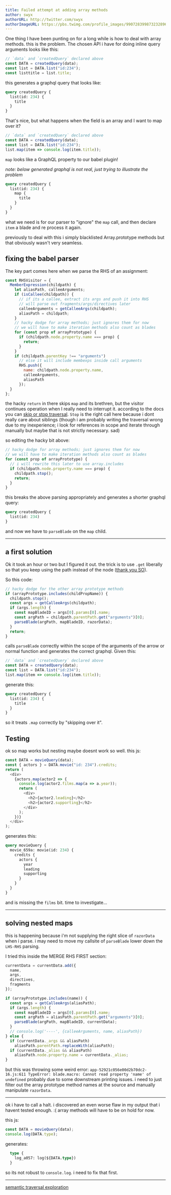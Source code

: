 ```yaml
---
title: Failed attempt at adding array methods
author: swyx
authorURL: http://twitter.com/swyx
authorImageURL: https://pbs.twimg.com/profile_images/990728399873232896/CMPn3IxT_400x400.jpg
---
```


One thing I have been punting on for a long while is how to deal with array methods. this is the problem. The chosen API i have for doing inline query arguments looks like this:

```js
// `data` and `createdQuery` declared above
const DATA = createdQuery(data);
const list = DATA.list("id:234");
const listtitle = list.title;
```

this generates a graphql query that looks like:

```graphql
query createdQuery {
  list(id: 234) {
    title
  }
}
```

That's nice, but what happens when the field is an array and I want to map over it?

```js
// `data` and `createdQuery` declared above
const DATA = createdQuery(data);
const list = DATA.list("id:234");
list.map(item => console.log(item.title));
```

`map` looks like a GraphQL property to our babel plugin!

_note: below generated graphql is not real, just trying to illustrate the problem_

```graphql
query createdQuery {
  list(id: 234) {
    map {
      title
    }
  }
}
```

what we need is for our parser to "ignore" the `map` call, and then declare `item` a blade and re process it again.

previously to deal with this i simply blacklisted Array.prototype methods but that obviously wasn't very seamless.

## fixing the babel parser

The key part comes here when we parse the RHS of an assignment:

```js
const RHSVisitor = {
  MemberExpression(childpath) {
    let aliasPath, calleeArguments;
    if (isCallee(childpath)) {
      // if its a callee, extract its args and push it into RHS
      // will parse out fragments/args/directives later
      calleeArguments = getCalleeArgs(childpath);
      aliasPath = childpath;
    }
    // hacky dodge for array methods; just ignores them for now
    // we will have to make iteration methods also count as blades
    for (const prop of arrayPrototype) {
      if (childpath.node.property.name === prop) {
        return;
      }
    }
    if (childpath.parentKey !== "arguments")
      // else it will include membexps inside call arguments
      RHS.push({
        name: childpath.node.property.name,
        calleeArguments,
        aliasPath
      });
  }
};
```

the hacky `return` in there skips `map` and its brethren, but the visitor continues operation when I really need to interrupt it. according to the docs you can [skip or stop traversal](https://github.com/jamiebuilds/babel-handbook/blob/master/translations/en/plugin-handbook.md#stopping-traversal). `Stop` is the right call here because i dont really care about siblings (though i am probably writing the traversal wrong due to my inexperience; i look for references in scope and iterate through manually but maybe that is not strictly necessary. sad)

so editing the hacky bit above:

```js
// hacky dodge for array methods; just ignores them for now
// we will have to make iteration methods also count as blades
for (const prop of arrayPrototype) {
  // i will rewrite this later to use array.includes
  if (childpath.node.property.name === prop) {
    childpath.stop();
    return;
  }
}
```

this breaks the above parsing appropriately and generates a shorter graphql query:

```graphql
query createdQuery {
  list(id: 234)
}
```

and now we have to `parseBlade` on the `map` child.

---

## a first solution

Ok it took an hour or two but I figured it out. the trick is to use `.get` liberally so that you keep using the path instead of the node ([thank you SO](https://stackoverflow.com/questions/43641032/babel-plugin-how-to-get-the-path-for-a-given-node)).

So this code:

```js
// hacky dodge for the other array prototype methods
if (arrayPrototype.includes(childPropName)) {
  childpath.stop();
  const args = getCalleeArgs(childpath);
  if (args.length) {
    const mapBladeID = args[0].params[0].name;
    const argPath = childpath.parentPath.get("arguments")[0];
    parseBlade(argPath, mapBladeID, razorData);
  }
  return;
}
```

calls `parseBlade` correctly within the scope of the arguments of the arrow or normal function and generates the correct graphql. Given this:

```js
// `data` and `createdQuery` declared above
const DATA = createdQuery(data);
const list = DATA.list("id:234");
list.map(item => console.log(item.title));
```

generate this:

```graphql
query createdQuery {
  list(id: 234) {
    title
  }
}
```

so it treats `.map` correctly by "skipping over it".

## Testing

ok so map works but nesting maybe doesnt work so well. this js:

```js
const DATA = movieQuery(data);
const { actors } = DATA.movie("id: 234").credits;
return (
  <div>
    {actors.map(actor2 => {
      console.log(actor2.films.map(a => a.year));
      return (
        <div>
          <h2>{actor2.leading}</h2>
          <h2>{actor2.supporting}</h2>
        </div>
      );
    })}
  </div>
);
```

generates this:

```graphql
query movieQuery {
  movie_659a: movie(id: 234) {
    credits {
      actors {
        year
        leading
        supporting
      }
    }
  }
}
```

and is missing the `films` bit. time to investigate...

---

## solving nested maps

this is happening because i'm not supplying the right slice of `razorData` when i parse. i may need to move my callsite of `parseBlade` lower down the `LHS-RHS` parsing.

I tried this inside the MERGE RHS FIRST section:

```js
currentData = currentData.add({
  name,
  args,
  directives,
  fragments
});

if (arrayPrototype.includes(name)) {
  const args = getCalleeArgs(aliasPath);
  if (args.length) {
    const mapBladeID = args[0].params[0].name;
    const argPath = aliasPath.parentPath.get("arguments")[0];
    parseBlade(argPath, mapBladeID, currentData);
  }
  // console.log('----', {calleeArguments, name, aliasPath})
} else {
  if (currentData._args && aliasPath)
    aliasPath.parentPath.replaceWith(aliasPath);
  if (currentData._alias && aliasPath)
    aliasPath.node.property.name = currentData._alias;
}
```

but this was throwing some weird error: `app-52921c056e00d2b70dc2-16.js:611 TypeError: blade.macro: Cannot read property 'name' of undefined` probably due to some downstream printing issues. i need to just filter out the array prototype method names at the source and manually manipulate `razorData`.

---

ok i have to call a halt. i discovered an even worse flaw in my output that i havent tested enough. :( array methods will have to be on hold for now.

this js:

```js
const DATA = movieQuery(data);
console.log(DATA.type);
```

generates:

```graphql
  type {
    log_a057: log(${DATA.type})
  }
```

so its not robust to `console.log`. i need to fix that first.

---

[semantic traversal exploration](http://astexplorer.net/#/gist/0d97e2d0355fcf096212b5fc96ca60a5/b4298c1d38e6c9b3c16c776424d48196c9118f04)
